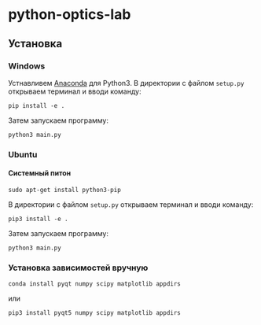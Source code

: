 # python-optics-lab

## Установка

### Windows

Устнавливем [Anaconda](https://www.anaconda.com/) для Python3.
В директории с файлом `setup.py` открываем терминал и вводи команду:
```
pip install -e .
```
Затем запускаем программу:
```
python3 main.py
```

### Ubuntu

#### Системный питон

```
sudo apt-get install python3-pip
```
В директории с файлом `setup.py` открываем терминал и вводи команду:
```
pip3 install -e .
```
Затем запускаем программу:
```
python3 main.py
```
### Установка зависимостей вручную
```
conda install pyqt numpy scipy matplotlib appdirs
```
или
```
pip3 install pyqt5 numpy scipy matplotlib appdirs
```
